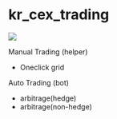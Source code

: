 # kr_cex_trading

<img src="https://img.shields.io/badge/Bitcoin-FF8000?style=for-the-badge&logo=bitcoin&logoColor=white" />

Manual Trading (helper)
 - Oneclick grid

Auto Trading (bot) 
 - arbitrage(hedge)
 - arbitrage(non-hedge)

